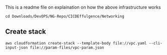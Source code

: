 This is a readme file on explaination on how the above infrastructure works

```shell
cd Downloads/DevOPS/NG-Repo/CICDEffulgence/Networking
```

## Create stack

```shell-scipt
aws cloudformation create-stack --template-body file://vpc.yaml --cli-input-json file://param-files/vpc-param.json
```
